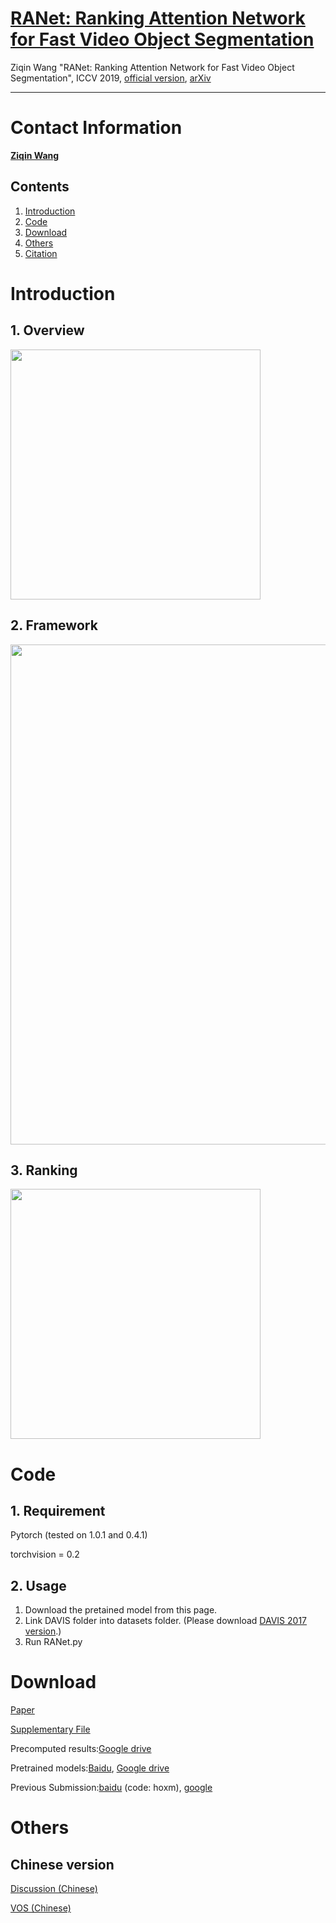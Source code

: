 # [RANet: Ranking Attention Network for Fast Video Object Segmentation](https://github.com/Storife/RANet/) 

Ziqin Wang "RANet: Ranking Attention Network for Fast Video Object Segmentation", ICCV 2019, [official version](http://openaccess.thecvf.com/content_ICCV_2019/papers/Wang_RANet_Ranking_Attention_Network_for_Fast_Video_Object_Segmentation_ICCV_2019_paper.pdf), [arXiv](https://arxiv.org/abs/1908.06647)

***

# Contact Information

**[Ziqin Wang](https://github.com/Storife/)**  


## Contents
1. [Introduction](#introduction)
2. [Code](#code)
3. [Download](#download)
4. [Others](#others)
5. [Citation](#citation)

# Introduction

## 1. Overview
<img src="pics/overview.png" width="400px"/>

## 2. Framework
<img src="pics/RANet.png" width="800px"/>

## 3. Ranking
<img src="pics/Ranking.png" width="400px"/>

# Code
## 1. Requirement
Pytorch (tested on 1.0.1 and 0.4.1)

torchvision = 0.2

## 2. Usage
1. Download the pretained model from this page.
2. Link DAVIS folder into datasets folder. (Please download [DAVIS 2017 version](https://davischallenge.org/davis2017/code.html).)
3. Run RANet.py


# Download
[Paper](https://arxiv.org/abs/1908.06647)

[Supplementary File](https://github.com/Storife/RANet/raw/master/Supp-Ziqin_RANet_Ranking%20Attention%20Network%20for%20Fast%20VOS.pdf)

Precomputed results:[Google drive](https://drive.google.com/folderview?id=1EwvDQiXAKAys_KVLTX5VRu8HggYiiUnl)

Pretrained models:[Baidu](https://pan.baidu.com/s/1_AVtp_IElsU4fr5Jmw9sRA), [Google drive](https://drive.google.com/folderview?id=1EwvDQiXAKAys_KVLTX5VRu8HggYiiUnl)

Previous Submission:[baidu](https://pan.baidu.com/s/1zBDpYcilRB28z_dTMukNkg?pwd=hoxm) (code: hoxm), [google](https://drive.google.com/file/d/1aeWp4nO7sZm-dlNZSDAdrlg4HWrcfDaw/view?usp=drive_link)

# Others

## Chinese version
[Discussion (Chinese)](https://zhuanlan.zhihu.com/p/79725498)

[VOS (Chinese)](https://zhuanlan.zhihu.com/c_1152262715987898368)

  







